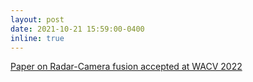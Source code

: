 ```yaml
---
layout: post
date: 2021-10-21 15:59:00-0400
inline: true
---
```


<a href="https://av.dfki.de/2021/11/dfki-av-stellantis-collaboration-on-radar-camera-fusion-2-publications/"> Paper on Radar-Camera fusion accepted at WACV 2022 </a>
